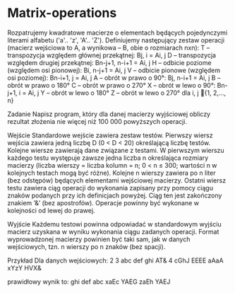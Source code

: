 # Matrix-operations

Rozpatrujemy kwadratowe macierze o elementach będących pojedynczymi literami alfabetu ('a'.. 'z', 'A'.. 'Z'). Definiujemy następujący zestaw operacji (macierz wejściowa to A, a wynikowa – B, obie o rozmiarach nxn):
  T – transpozycja względem głównej przekątnej: Bj, i = Ai, j
  D – transpozycja względem drugiej przekątnej: Bn-j+1, n-i+1 = Ai, j
  H – odbicie poziome (względem osi pionowej): Bi, n-j+1 = Ai, j
  V – odbicie pionowe (względem osi poziomej): Bn-i+1, j = Ai, j
  A – obrót w prawo o 90°: Bj, n-i+1 = Ai, j
  B – obrót w prawo o 180°
  C – obrót w prawo o 270°
  X – obrót w lewo o 90°: Bn-j+1, i = Ai, j
  Y – obrót w lewo o 180°
  Z – obrót w lewo o 270°
dla i, j {1, 2,…, n}

Zadanie
Napisz program, który dla danej macierzy wyjściowej obliczy rezultat złożenia nie więcej niż 100 000 powyższych operacji.

Wejście
Standardowe wejście zawiera zestaw testów. Pierwszy wiersz wejścia zawiera jedną liczbę D (0 < D < 20) określającą liczbę testów. Kolejne wiersze zawierają dane związane z testami. W pierwszym wierszu każdego testu występuje zawsze jedna liczba n określająca rozmiary macierzy (liczba wierszy = liczba kolumn = n; 0 < n ≤ 300; wartości n w kolejnych testach mogą być różne). Kolejne n wierszy zawiera po n liter (bez odstępów) będących elementami wejściowej macierzy. Ostatni wiersz testu zawiera ciąg operacji do wykonania zapisany przy pomocy ciągu znaków podanych przy ich definicjach powyżej. Ciąg ten jest zakończony znakiem ’&’ (bez apostrofów). Operacje powinny być wykonane w kolejności od lewej do prawej.

Wyjście
Każdemu testowi powinna odpowiadać w standardowym wyjściu macierz uzyskana w wyniku wykonania ciągu zadanych operacji. Format wyprowadzonej macierzy powinien być taki sam, jak w danych wejściowych, tzn. n wierszy po n znaków (bez spacji).

Przykład
Dla danych wejściowych:
2
3
abc
def
ghi
AT&
4
cGhJ
EEEE
aAaA
xYzY
HVX&

prawidłowy wynik to:
ghi
def
abc
xaEc
YAEG
zaEh
YAEJ
